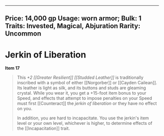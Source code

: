 
---
Price: 14,000 gp
Usage: worn armor;
Bulk: 1
Traits: Invested, Magical, Abjuration
Rarity: Uncommon
---

# Jerkin of Liberation

**Item 17**

> This *+2 [[Greater Resilient]]  [[Studded Leather]]* is traditionally inscribed with a symbol of either [[Norgorber]] or [[Cayden Cailean]]. Its leather is light as silk, and its buttons and studs are gleaming crystal. While you wear it, you get a +15-foot item bonus to your Speed, and effects that attempt to impose penalties on your Speed must first [[Counteract]] the *jerkin of liberation* or they have no effect on you.
> 
> In addition, you are hard to incapacitate. You use the jerkin's item level or your own level, whichever is higher, to determine effects of the [[Incapacitation]] trait.


